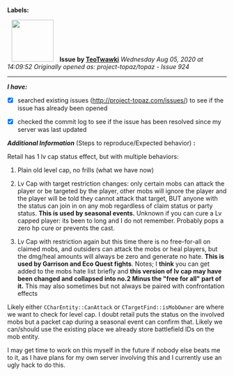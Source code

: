 **Labels:**



<a href="https://github.com/TeoTwawki"><img src="https://avatars0.githubusercontent.com/u/6871475?v=4" width="96" height="96" hspace="10"></img></a> **Issue by [TeoTwawki](https://github.com/TeoTwawki)**
_Wednesday Aug 05, 2020 at 14:09:52_
_Originally opened as: project-topaz/topaz - Issue 924_

----

<!-- place 'x' mark between square [] brackets to checkmark box -->
**_I have:_**

- [x] searched existing issues (http://project-topaz.com/issues/) to see if the issue has already been opened
- [x] checked the commit log to see if the issue has been resolved since my server was last updated

**_Additional Information_** (Steps to reproduce/Expected behavior) **:** 
Retail has 1 lv cap status effect, but with multiple behaviors: 

 1. Plain old level cap, no frills (what we have now)
 2. Lv Cap with target restriction changes: only certain mobs can attack the player or be targeted by the player, other mobs will ignore the player and the player will be told they cannot attack that target, BUT anyone with the status can join in on any mob regardless of claim status or party status. **This is used by seasonal events.**  Unknown if you can cure a Lv capped player: its been to long and I do not remember. Probably pops a zero hp cure or prevents the cast.
 3. Lv Cap with restriction again but this time there is no free-for-all on claimed mobs, and outsiders can attack the mobs or heal players, but the dmg/heal amounts will always be zero and generate no hate.  **This is used by Garrison and Eco Quest fights**. Notes; I **think** you can get added to the mobs hate list briefly and **this version of lv cap may have been changed and collapsed into no.2 Minus the "free for all" part of it.** This may also sometimes but not always be paired with confrontation effects

Likely either `CCharEntity::CanAttack` or `CTargetFind::isMobOwner` are where we want to check for level cap. I doubt retail puts the status on the involved mobs but a packet cap during a seasonal event can confirm that. Likely we can/should use the existing place we already store battlefield IDs on the mob entity.

I may get time to work on this myself in the future if nobody else beats me to it, as I have plans for my own server involving this and I currently use an ugly hack to do this.

